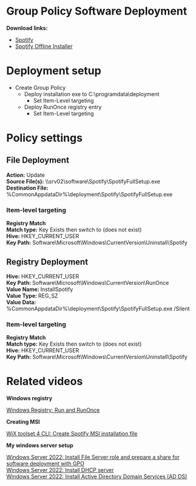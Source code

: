 # Group Policy Software Deployment
<b>Download links:</b> <br /> 

* [Spotify](https://www.spotify.com/de-en/download/windows/) <br />
* [Spotify Offline Installer](https://download.scdn.co/SpotifyFullSetup.exe)

# Deployment setup
* Create Group Policy
    * Deploy installation exe to C:\programdata\deployment
        * Set Item-Level targeting
    * Deploy RunOnce registry entry
        * Set Item-Level targeting

# Policy settings
## File Deployment
<b>Action:</b> Update <br />
<b>Source File(s):</b> \\\\srv02\software\Spotify\SpotifyFullSetup.exe <br />
<b>Destination File:</b> %CommonAppdataDir%\deployment\Spotify\SpotifyFullSetup.exe

### Item-level targeting
<b>Registry Match</b><br />
<b>Match type:</b> Key Exists then switch to (does not exist) <br />
<b>Hive:</b> HKEY_CURRENT_USER <br />
<b>Key Path:</b> Software\Microsoft\Windows\CurrentVersion\Uninstall\Spotify

## Registry Deployment
<b>Hive:</b> HKEY_CURRENT_USER <br />
<b>Key Path: </b> Software\Microsoft\Windows\CurrentVersion\RunOnce <br />
<b>Value Name: </b> InstallSpotify <br />
<b>Value Type: </b> REG_SZ <br />
<b>Value Data: </b> %CommonAppdataDir%\deployment\Spotify\SpotifyFullSetup.exe /Silent

### Item-level targeting
<b>Registry Match</b><br />
<b>Match type:</b> Key Exists then switch to (does not exist) <br />
<b>Hive:</b> HKEY_CURRENT_USER <br />
<b>Key Path:</b> Software\Microsoft\Windows\CurrentVersion\Uninstall\Spotify

# Related videos

<b>Windows registry</b>

[Windows Registry: Run and RunOnce](https://youtu.be/zgFzCq5uEPw) <br />

<b>Creating MSI</b>

[WiX toolset 4 CLI: Create Spotify MSI installation file](https://youtu.be/f8CWgrtAYwM)<br />

<b>My windows server setup</b>

[Windows Server 2022: Install File Server role and prepare a share for software deployment with GPO](https://youtu.be/jEWSdC2qwyA) <br />
[Windows Server 2022: Install DHCP server](https://youtu.be/8n0MD9stQis) <br />
[Windows Server 2022: Install Active Directory Domain Services (AD DS)](https://youtu.be/1cYewbW3Tl0) <br />
